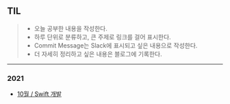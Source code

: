## TIL

> - 오늘 공부한 내용을 작성한다. <br>
> - 하루 단위로 분류하고, 큰 주제로 링크를 걸어 표시한다.<br>
> - Commit Message는 Slack에 표시되고 싶은 내용으로 작성한다.<br>
> - 더 자세히 정리하고 싶은 내용은 블로그에 기록한다.

---

### 2021

- [10월 / Swift 개발](https://github.com/HOONITANG/TIL/blob/main/2021/10.md)
  <br>
